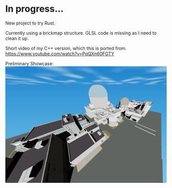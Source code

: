﻿# In progress...
New project to try Rust.

Currently using a brickmap structure. GLSL code is missing as I need to clean it up.

Short video of my C++ version, which this is ported from.
https://www.youtube.com/watch?v=PqQXn60FGTY

Preliminary Showcase:
![example](example.png)

